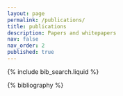 ```yaml
---
layout: page
permalink: /publications/
title: publications
description: Papers and whitepapers
nav: false
nav_order: 2
published: true
---
```


<!-- _pages/publications.md -->

<!-- Bibsearch Feature -->

{% include bib_search.liquid %}

<div class="publications">

{% bibliography %}

</div>
